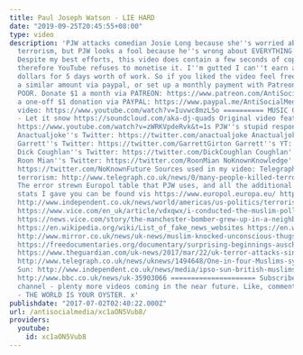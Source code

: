 ```yaml
---
title: Paul Joseph Watson - LIE HARD
date: "2019-09-25T20:45:55+08:00"
type: video
description: 'PJW attacks comedian Josie Long because she''s worried about far-right
  terrorism, but PJW looks a fool because he''s wrong about EVERYTHING. Twitter: https://twitter.com/ASM_AntiSocial
  Despite my best efforts, this video does contain a few seconds of copyrighted music,
  therefore YouTube refuses to monetise it. I''m gutted I can''t earn a whopping $3-$5
  dollars for 5 days worth of work. So if you liked the video feel free to send me
  a similar amount via paypal, or set up a monthly payment with Patreon. I AM SO VERY
  POOR. Donate $1 a month via PATREON: https://www.patreon.com/AntiSocialMedia Or
  a one-off $1 donation via PAYPAL: https://www.paypal.me/AntiSocialMedia My EDGE
  video: https://www.youtube.com/watch?v=Iuvwc8mzL5o ========== MUSIC CREDITS Dj Quads
  - Let it snow https://soundcloud.com/aka-dj-quads Original video feat. Josie Long:
  https://www.youtube.com/watch?v=zWRKVpdeRvk&t=1s PJW''s stupid response: https://www.youtube.com/watch?v=PzbHb7JissI
  Anactualjoke''s Twitter: https://twitter.com/anactualjoke Anactualjoke''s YT: https://www.youtube.com/channel/UC-CDQ-MPUdBWcjB7SrD1HZA
  Garrett''s Twitter: https://twitter.com/GarrettGirton Garrett''s YT: https://www.youtube.com/channel/UCGwVAD9f7_yt6paR10giKEg
  Dick Coughlan''s Twitter: https://twitter.com/DickCoughlan Coughlan''s YT: https://www.youtube.com/channel/UC_-4VSy-DMC_A7LoeQ4Ab1A
  Roon Mian''s Twitter: https://twitter.com/RoonMian NoKnownKnowledge''s Twitter:
  https://twitter.com/NoKnownFuture Sources used in my video: Telegraph report on
  terrorism: http://www.telegraph.co.uk/news/0/many-people-killed-terrorist-attacks-uk/
  The error strewn Europol table that PJW uses, and all the additional EU terrorism
  stats I gave you can be found vis https://www.europol.europa.eu/ https://www.thereligionofpeace.com/
  http://www.independent.co.uk/news/world/americas/us-politics/terrorism-right-wing-america-muslims-islam-white-supremacists-study-a7805831.html
  https://www.vice.com/en_uk/article/vdxqwx/i-conducted-the-muslim-poll-the-sun-jihadi-sympathy
  https://news.vice.com/story/the-manchester-bomber-grew-up-in-a-neighborhood-struggling-with-extremism
  https://en.wikipedia.org/wiki/List_of_fake_news_websites https://en.wikipedia.org/wiki/Murder_of_Jo_Cox#Perpetrator
  http://www.mirror.co.uk/news/uk-news/muslim-knocked-unconscious-thugs-before-10684352
  https://freedocumentaries.org/documentary/surprising-beginnings-auschwitz-the-nazis-and-the-final-solution-season-1-episode-1#watch-film
  https://www.theguardian.com/uk-news/2017/mar/22/uk-terror-attacks-since-11-september-2001
  http://www.telegraph.co.uk/news/uknews/1494648/One-in-four-Muslims-sympathises-with-motives-of-terrorists.html
  Sun: http://www.independent.co.uk/news/media/ipso-sun-british-muslims-story-headline-significantly-misleading-a6953771.html
  http://www.bbc.co.uk/news/uk-35903066 ===================== Subscribe to my YouTube
  channel - plenty more videos coming in the near future. Like, comment or down vote
  - THE WORLD IS YOUR OYSTER. x'
publishdate: "2017-07-02T02:40:22.000Z"
url: /antisocialmedia/xc1aON5Vub8/
providers:
  youtube:
    id: xc1aON5Vub8
---
```

